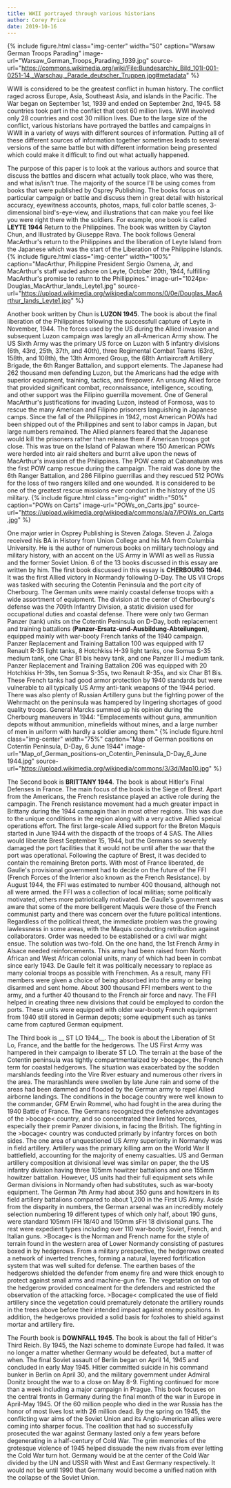 ```yaml
---
title: WWII portrayed through various historians
author: Corey Price
date: 2019-10-16
---
```


{% include figure.html
  class="img-center"
  width="50"
  caption="Warsaw German Troops Parading"
  image-url="Warsaw_German_Troops_Parading_1939.jpg"
  source-url="https://commons.wikimedia.org/wiki/File:Bundesarchiv_Bild_101I-001-0251-14,_Warschau,_Parade_deutscher_Truppen.jpg#metadata"
%}

WWII is considered to be the greatest conflict in human history.  The conflict raged across Europe, Asia, Southeast Asia, and islands in the Pacific.  The War began on September 1st, 1939 and ended on September 2nd, 1945.  58 countries took part in the conflict that cost 60 million lives.  WWI involved only 28 countries and cost 30 million lives.  Due to the large size of the conflict, various historians have portrayed the battles and campaigns in WWII in a variety of ways with different sources of information. Putting all of these different sources of information together sometimes leads to several versions of the same battle but with different information being presented which could make it difficult to find out what actually happened.

The purpose of this paper is to look at the various authors and source that discuss the battles and discern what actually took place, who was there, and what is/isn't true.  The majority of the source I'll be using comes from books that were published by Osprey Publishing.  The books focus on a particular campaign or battle and discuss them in great detail with historical accuracy, eyewitness accounts, photos, maps, full color battle scenes, 3-dimensional bird's-eye-view, and illustrations that can make you feel like you were right there with the soldiers.  For example, one book is called __LEYTE 1944__ Return to the Philippines.  The book was written by Clayton Chun, and Illustrated by Giuseppe Rava.  The book follows General MacArthur's return to the Philippines and the liberation of Leyte Island from the Japanese which was the start of the Liberation of the Philippine Islands.
{% include figure.html
  class="img-center"
  width="100%"
  caption="MacArthur, Philippine President Sergio Osmena, Jr, and MacArthur's staff waded ashore on Leyte, October 20th, 1944, fulfilling MacArthur's promise to return to the Phillippines."
  image-url="1024px-Douglas_MacArthur_lands_Leyte1.jpg"
  source-url="https://upload.wikimedia.org/wikipedia/commons/0/0e/Douglas_MacArthur_lands_Leyte1.jpg"
%}

Another book written by Chun is __LUZON 1945__.  The book is about the final liberation of the Philippines following the successfull capture of Leyte in November, 1944.  The forces used by the US during the Allied invasion and subsequent Luzon campaign was laregly an all-American Army show.  The US Sixth Army was the primary US force on Luzon with 5 infantry divisions (6th, 43rd, 25th, 37th, and 40th), three Regimental Combat Teams (63rd, 158th, and 108th), the 13th Armored Group, the 68th Antiaircraft Artillery Brigade, the 6th Ranger Battalion, and support elements.  The Japanese had 262 thousand men defending Luzon, but the Americans had the edge with superior equipment, training, tactics, and firepower.  An unsung Allied force that provided significant combat, reconnaissance, intelligence, scouting, and other support was the Filipino guerrilla movement.  One of General MacArthur's justifications for invading Luzon, instead of Formosa, was to rescue the many American and Filipino prisoners languishing in Japanese camps.  Since the fall of the Philippines in 1942, most American POWs had been shipped out of the Philippines and sent to labor camps in Japan, but large numbers remained.  The Allied planners feared that the Japanese would kill the prisoners rather than release them if American troops got close.  This was true on the Island of Palawan where 150 American POWs were herded into air raid shelters and burnt alive upon the news of MacArthur's invasion of the Philippines.  The POW camp at Cabanatuan was the first POW camp rescue during the campaign.  The raid was done by the 6th Ranger Battalion, and 286 Filipino guerrillas and they rescued 512 POWs for the loss of two rangers killed and one wounded.  It is considered to be one of the greatest rescue missions ever conduct in the history of the US military.
{% include figure.html
  class="img-right"
  width="50%"
  caption="POWs on Carts"
  image-url="POWs_on_Carts.jpg"
  source-url="https://upload.wikimedia.org/wikipedia/commons/a/a7/POWs_on_Carts.jpg"
%}

One major wrier in Osprey Publishing is Steven Zaloga.  Steven J. Zaloga received his BA in History from Union College and his MA from Columbia University. He is the author of numerous books on military technology and military history, with an accent on the US Army in WWII as well as Russia and the former Soviet Union.  6 of the 13 books discussed in this essay are written by him.  The first book discussed in this essay is __CHERBOURG 1944__.  It was the first Allied victory in Normandy following D-Day.  The US VII Crops was tasked with securing the Cotentin Peninsula and the port city of Cherbourg.  The German units were mainly coastal defense troops with a wide assortment of equipment.  The division at the center of Cherbourg's defense was the 709th Infantry Division, a static division used for occupational duties and coastal defense.  There were only two German Panzer (tank) units on the Cotentin Peninsula on D-Day, both replacement and training battalions (__Panzer-Ersatz-und-Ausbildung-Abteilungen__), equipped mainly with war-booty French tanks of the 1940 campaign.  Panzer Replacement and Training Battalion 100 was equipped with 17 Renault R-35 light tanks, 8 Hotchkiss H-39 light tanks, one Somua S-35 medium tank, one Char B1 bis heavy tank, and one Panzer III J medium tank. Panzer Replacement and Training Battalion 206 was equipped with 20 Hotchkiss H-39s, ten Somua S-35s, two Renault R-35s, and six Char B1 Bis.  These French tanks had good armor protection by 1940 standards but were vulnerable to all typically US Army anti-tank weapons of the 1944 period.  There was also plenty of Russian Artillery guns but the fighting power of the Wehrmacht on the peninsula was hampered by lingering shortages of good quality troops.  General Marcks summed up his opinion during the Cherbourg maneuvers in 1944: "Emplacements without guns, ammunition depots without ammunition, minefields without mines, and a large number of men in uniform with hardly a soldier among them."
{% include figure.html
  class="img-center"
  width="75%"
  caption="Map of German positions on Cotentin Peninsula, D-Day, 6 June 1944"
  image-url="Map_of_German_positions-on_Cotentin_Peninsula_D-Day_6_June 1944.jpg"
  source-url="https://upload.wikimedia.org/wikipedia/commons/3/3d/Map10.jpg"
%}

The Second book is __BRITTANY 1944__.  The book is about Hitler's Final Defenses in France.  The main focus of the book is the Siege of Brest.  Apart from the Americans, the French resistance played an active role during the campagin.  The French resistance movement had a much greater impact in Brittany during the 1944 campagin than in most other regions.  This was due to the unique conditions in the region along with a very active Allied speical operations effort.  The first large-scale Allied support for the Breton Maquis started in June 1944 with the dispacth of the troops of 4 SAS.  The Allies would liberate Brest September 15, 1944, but the Germans so severely damaged the port facilities that it would not be until after the war that the port was operational.  Following the capture of Brest, it was decided to contain the remaining Breton ports.  With most of France liberated, de Gaulle's provisional government had to decide on the future of the FFI (French Forces of the Interior also known as the French Resistance).  by August 1944, the FFI was estimated to number 400 thousand, although not all were armed.  the FFI was a collection of local militias; some politically motivated, others more patriotically motivated.  De Gaulle's government was aware that some of the more belligerent Maquis were those of the French communist party and there was concern over the future political intentions.  Regardless of the political threat, the immediate problem was the growing lawlessness in some areas, with the Maquis conducting retribution against collaborators.  Order was needed to be established or a civil war might ensue.  The solution was two-fold.  On the one hand, the 1st French Army in Alsace needed reinforcements.  This army had been raised from North African and West African colonial units, many of which had been in combat since early 1943.  De Gaulle felt it was politically necessary to replace as many colonial troops as possible with Frenchmen.  As a result, many FFI members were given a choice of being absorbed into the army or being disarmed and sent home.  About 300 thousand FFI members went to the army, and a further 40 thousand to the French air force and navy.  The FFI helped in creating three new divisions that could be employed to cordon the ports.  These units were equipped with older war-booty French equipment from 1940 still stored in German depots; some equipment such as tanks came from captured German equipment.

The Third book is __ ST LO 1944__.  The book is about the Liberation of St Lo, France, and the battle for the hedgerows.  The US First Army was hampered in their campaign to liberate ST LO.  The terrain at the base of the Cotentin peninsula was tightly compartmentalized by >bocage<, the French term for coastal hedgerows.  The situation was exacerbated by the sodden marshlands feeding into the Vire River estuary and numerous other rivers in the area.  The marashlands were swollen by late June rain and some of the areas had been dammed and flooded by the German army to repel Allied airborne landings.  The conditions in the bocage country were well known to the commander, GFM Erwin Rommel, who had fought in the area during the 1940 Battle of France.  The Germans recognized the defensive advantages of the >bocage< country, and so concentrated their limited forces, especially their premir Panzer divisions, in facing the British.  The fighting in the >bocage< country was conducted primarly by infantry forces on both sides.  The one area of unquestioned US Army superiority in Normandy was in field artillery.  Artillery was the primary killing arm on the World War II battlefield, accounting for the majority of enemy casualties.  US and German artillery composition at divisional level was similar on paper, the the US infantry division having three 105mm howitzer battalions and one 155mm howitzer battalion.  However, US units had their full equipment sets while German divisions in Normandy often had substitutes, such as war-booty equipment.  The German 7th Army had about 350 guns and howitzers in its field artillery battalions compared to about 1,200 in the First US Army.  Aside from the disparity in numbers, the German arsenal was an incredibly motely selection numbering 19 different types of which only half, about 190 guns, were standard 105mm IFH 18/40 and 150mm sFH 18 divisional guns.  The rest were expedient types including over 110 war-booty Soviet, French, and Italian guns.  >Bocage< is the Norman and French name for the style of terrain found in the western area of Lower Normandy consisting of pastures boxed in by hedgerows.  From a military prespective, the hedgerows created a network of inverted trenches, forming a natural, layered fortification system that was well suited for defense.  The earthen bases of the hedgerows shielded the defender from enemy fire and were thick enough to protect against small arms and machine-gun fire.  The vegetation on top of the hedgerow provided concealment for the defenders and restricted the observation of the attacking force. >Bocage< complicated the use of field artillery since the vegetation could prematurely detonate the artillery rounds in the trees above before their intended impact against enemy positions.  In addition, the hedgerows provided a solid basis for foxholes to shield against mortar and artillery fire.

The Fourth book is __DOWNFALL 1945__.  The book is about the fall of Hitler's Third Reich.  By 1945, the Nazi scheme to dominate Europe had failed.  It was no longer a matter whether Germany would be defeated, but a matter of when.  The final Soviet assault of Berlin began on April 14, 1945 and concluded in early May 1945.  Hitler committed suicide in his command bunker in Berlin on April 30, and the military government under Admiral Donitz brought the war to a close on May 8-9.  Fighting continued for more than a week including a major campaign in Prague.  This book focuses on the central fronts in Germany during the final month of the war in Europe in April-May 1945.  Of the 60 million people who died in the war Russia has the honor of most lives lost with 26 million dead.  By the spring on 1945, the conflicting war aims of the Soviet Union and its Anglo-American allies were coming into sharper focus.  The coalition that had so successfully prosecuted the war against Germany lasted only a few years before degenerating in a half-century of Cold War. The grim memories of the grotesque violence of 1945 helped dissuade the new rivals from ever letting the Cold War turn hot.  Germany would be at the center of the Cold War divided by the UN and USSR with West and East Germany respectively.  It would not be until 1990 that Germany would become a unified nation with the collapse of the Soviet Union.
